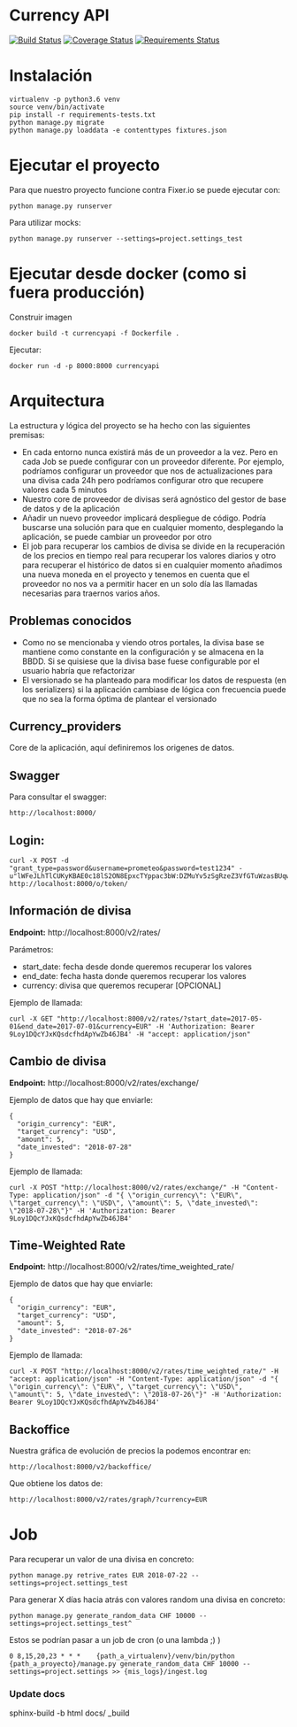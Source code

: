 # Currency API

[![Build Status](https://travis-ci.org/avara1986/currency-api.svg?branch=master)](https://travis-ci.org/avara1986/currency-api)
[![Coverage Status](https://coveralls.io/repos/github/avara1986/currency-api/badge.svg?branch=master)](https://coveralls.io/github/avara1986/currency-api?branch=master)
[![Requirements Status](https://requires.io/github/avara1986/currency-api/requirements.svg?branch=master)](https://requires.io/github/avara1986/currency-api/requirements/?branch=master)

# Instalación

    virtualenv -p python3.6 venv
    source venv/bin/activate
    pip install -r requirements-tests.txt
    python manage.py migrate
    python manage.py loaddata -e contenttypes fixtures.json
    
# Ejecutar el proyecto

Para que nuestro proyecto funcione contra Fixer.io se puede ejecutar con:
    
    python manage.py runserver

Para utilizar mocks:

    python manage.py runserver --settings=project.settings_test

# Ejecutar desde docker (como si fuera producción)

Construir imagen

    docker build -t currencyapi -f Dockerfile .

Ejecutar:

    docker run -d -p 8000:8000 currencyapi

# Arquitectura

La estructura y lógica del proyecto se ha hecho con las siguientes premisas:

- En cada entorno nunca existirá más de un proveedor a la vez. Pero en cada Job se puede configurar con un proveedor diferente.
  Por ejemplo, podríamos configurar un proveedor que nos de actualizaciones para una divisa cada 24h pero podríamos configurar
  otro que recupere valores cada 5 minutos
- Nuestro core de proveedor de divisas será agnóstico del gestor de base de datos y de la aplicación
- Añadir un nuevo proveedor implicará despliegue de código. Podría buscarse una solución para que en cualquier momento, desplegando la aplicación, se puede cambiar un proveedor por otro
- El job para recuperar los cambios de divisa se divide en la recuperación de los precios en tiempo real para recuperar los valores diarios y otro para recuperar el histórico de datos si en cualquier momento añadimos una nueva moneda en el proyecto y tenemos en cuenta que el proveedor no nos va a permitir hacer en un solo día las llamadas necesarias para traernos varios años.

## Problemas conocidos
- Como no se mencionaba y viendo otros portales, la divisa base se mantiene como constante en la configuración
  y se almacena en la BBDD. Si se quisiese que la divisa base fuese configurable por el usuario habría que refactorizar
- El versionado se ha planteado para modificar los datos de respuesta (en los serializers) si la aplicación cambiase de lógica
  con frecuencia puede que no sea la forma óptima de plantear el versionado

## Currency_providers
Core de la aplicación, aquí definiremos los origenes de datos.

## Swagger
Para consultar el swagger:

    http://localhost:8000/

## Login:

    curl -X POST -d "grant_type=password&username=prometeo&password=test1234" -u"lWFeJLhTlCUKyKBAE0c18lS2ON8EpxcTYppac3bW:DZMuYv5zSgRzeZ3VfGTuWzasBUqwcVvdEENQiw5QSH8v1Hq1q5lbkMNKB42YtzsQNANcWoGdcglo2aAVF9xmYHh3FudceoGiJUkjWjM3ZmbS08HL2PvN1vP09Stu3UgU" http://localhost:8000/o/token/


## Información de divisa

**Endpoint:** http://localhost:8000/v2/rates/

Parámetros:
 - start_date: fecha desde donde queremos recuperar los valores
 - end_date: fecha hasta donde queremos recuperar los valores
 - currency: divisa que queremos recuperar [OPCIONAL]

Ejemplo de llamada:

    curl -X GET "http://localhost:8000/v2/rates/?start_date=2017-05-01&end_date=2017-07-01&currency=EUR" -H 'Authorization: Bearer 9Loy1DQcYJxKQsdcfhdApYwZb46JB4' -H "accept: application/json" 

## Cambio de divisa

**Endpoint:** http://localhost:8000/v2/rates/exchange/

Ejemplo de datos que hay que enviarle:

    {
      "origin_currency": "EUR",
      "target_currency": "USD",
      "amount": 5,
      "date_invested": "2018-07-28"
    }

Ejemplo de llamada:

    curl -X POST "http://localhost:8000/v2/rates/exchange/" -H "Content-Type: application/json" -d "{ \"origin_currency\": \"EUR\", \"target_currency\": \"USD\", \"amount\": 5, \"date_invested\": \"2018-07-28\"}" -H 'Authorization: Bearer 9Loy1DQcYJxKQsdcfhdApYwZb46JB4'

## Time-Weighted Rate

**Endpoint:** http://localhost:8000/v2/rates/time_weighted_rate/

Ejemplo de datos que hay que enviarle:

    {
      "origin_currency": "EUR",
      "target_currency": "USD",
      "amount": 5,
      "date_invested": "2018-07-26"
    }

Ejemplo de llamada:

    curl -X POST "http://localhost:8000/v2/rates/time_weighted_rate/" -H "accept: application/json" -H "Content-Type: application/json" -d "{ \"origin_currency\": \"EUR\", \"target_currency\": \"USD\", \"amount\": 5, \"date_invested\": \"2018-07-26\"}" -H 'Authorization: Bearer 9Loy1DQcYJxKQsdcfhdApYwZb46JB4'

## Backoffice

Nuestra gráfica de evolución de precios la podemos encontrar en:
    
    http://localhost:8000/v2/backoffice/

Que obtiene los datos de:

    http://localhost:8000/v2/rates/graph/?currency=EUR

# Job
    
Para recuperar un valor de una divisa en concreto:
    
    python manage.py retrive_rates EUR 2018-07-22 --settings=project.settings_test

Para generar X días hacia atrás con valores random una divisa en concreto:

    python manage.py generate_random_data CHF 10000 --settings=project.settings_test^

Estos se podrían pasar a un job de cron (o una lambda ;) )

    0 8,15,20,23 * * *    {path_a_virtualenv}/venv/bin/python {path_a_proyecto}/manage.py generate_random_data CHF 10000 --settings=project.settings >> {mis_logs}/ingest.log
    

### Update docs

   sphinx-build -b html docs/ _build